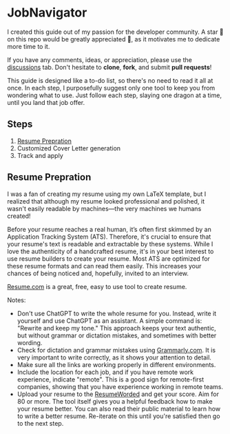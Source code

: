 # JobNavigator
I created this guide out of my passion for the developer community. A star 🌟 on this repo would be greatly appreciated 🤗, as it motivates me to dedicate more time to it.

If you have any comments, ideas, or appreciation, please use the [discussions](https://github.com/mohammadi-com/JobNavigator/discussions) tab. Don't hesitate to **clone**, **fork**, and submit **pull requests**!

This guide is designed like a to-do list, so there's no need to read it all at once. In each step, I purposefully suggest only one tool to keep you from wondering what to use. Just follow each step, slaying one dragon at a time, until you land that job offer.

## Steps
<ol>
<li><a href="#resume-prepration">Resume Prepration</a></li>
<li>Customized Cover Letter generation</li>
<li>Track and apply</li>
</ol>


## Resume Prepration
I was a fan of creating my resume using my own LaTeX template, but I realized that although my resume looked professional and polished, it wasn't easily readable by machines—the very machines we humans created!

Before your resume reaches a real human, it’s often first skimmed by an Application Tracking System (ATS). Therefore, it's crucial to ensure that your resume's text is readable and extractable by these systems. While I love the authenticity of a handcrafted resume, it's in your best interest to use resume builders to create your resume. Most ATS are optimized for these resume formats and can read them easily. This increases your chances of being noticed and, hopefully, invited to an interview.

[Resume.com](https://www.resume.com/) is a great, free, easy to use tool to create resume.

Notes:
- Don't use ChatGPT to write the whole resume for you. Instead, write it yourself and use ChatGPT as an assistant. A simple command is: "Rewrite and keep my tone." This approach keeps your text authentic, but without grammar or dictation mistakes, and sometimes with better wording.
- Check for dictation and grammar mistakes using [Grammarly.com](https://www.grammarly.com/). It is very important to write correctly, as it shows your attention to detail.
- Make sure all the links are working properly in different environments.
- Include the location for each job, and if you have remote work experience, indicate "remote". This is a good sign for remote-first companies, showing that you have experience working in remote teams.
- Upload your resume to the [ResumeWorded](https://resumeworded.com/) and get your score. Aim for 80 or more. The tool itself gives you a helpful feedback how to make your resume better. You can also read their public material to learn how to write a better resume. Re-iterate on this until you're satisfied then go to the next step.
